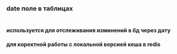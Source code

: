 ### date поле в таблицах

#

#### используется для отслеживания изминений в бд через дату
#### для коректной работы с локальной версией кеша в redis
